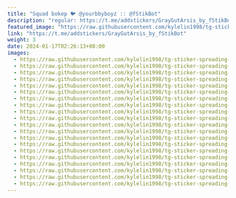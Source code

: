 ```yaml
---
title: "Squad bokep 🐦 @yourbbyboyz :: @fStikBot"
description: "regular: https://t.me/addstickers/GrayGutArsis_by_fStikBot"
featured_image: "https://raw.githubusercontent.com/kylelin1998/tg-sticker-spreading-worldwide-images/main/img/4a45cb2e-ee5b-4952-8728-2753f57ae721.jpg"
link: "https://t.me/addstickers/GrayGutArsis_by_fStikBot"
weight: 3
date: 2024-01-17T02:26:13+08:00
images:
  - https://raw.githubusercontent.com/kylelin1998/tg-sticker-spreading-worldwide-images/main/img/4a45cb2e-ee5b-4952-8728-2753f57ae721.jpg
  - https://raw.githubusercontent.com/kylelin1998/tg-sticker-spreading-worldwide-images/main/img/b84fa1cb-380e-4fb6-b4bd-d87ca96546fc.jpg
  - https://raw.githubusercontent.com/kylelin1998/tg-sticker-spreading-worldwide-images/main/img/00ba86da-f36f-461b-8e5a-77068e1e2ef0.jpg
  - https://raw.githubusercontent.com/kylelin1998/tg-sticker-spreading-worldwide-images/main/img/f886a6ac-4771-4376-a186-ac39c205c070.jpg
  - https://raw.githubusercontent.com/kylelin1998/tg-sticker-spreading-worldwide-images/main/img/5bc6e817-75f6-4265-8a91-015a29da0275.jpg
  - https://raw.githubusercontent.com/kylelin1998/tg-sticker-spreading-worldwide-images/main/img/0b71ea3e-081a-437e-829d-db5816563405.jpg
  - https://raw.githubusercontent.com/kylelin1998/tg-sticker-spreading-worldwide-images/main/img/9b81c558-211e-4957-b8ec-29b21c4c220a.jpg
  - https://raw.githubusercontent.com/kylelin1998/tg-sticker-spreading-worldwide-images/main/img/ca3222dc-cc2e-4f2b-9c16-ab6a1e66ef21.jpg
  - https://raw.githubusercontent.com/kylelin1998/tg-sticker-spreading-worldwide-images/main/img/4eda0593-0474-4c8f-b819-42f003c890ae.jpg
  - https://raw.githubusercontent.com/kylelin1998/tg-sticker-spreading-worldwide-images/main/img/7ff47afd-f6a2-442b-88f8-20edb8098a28.jpg
  - https://raw.githubusercontent.com/kylelin1998/tg-sticker-spreading-worldwide-images/main/img/2a2eea24-fbc8-4dce-b313-cae6861fecb9.jpg
  - https://raw.githubusercontent.com/kylelin1998/tg-sticker-spreading-worldwide-images/main/img/0df84bc6-5399-4614-bcd9-0d65665d27d6.jpg
  - https://raw.githubusercontent.com/kylelin1998/tg-sticker-spreading-worldwide-images/main/img/4263e631-1817-4c45-8591-de37a725c64b.jpg
  - https://raw.githubusercontent.com/kylelin1998/tg-sticker-spreading-worldwide-images/main/img/08418eb7-d3ca-4313-862b-c2448676fa39.jpg
  - https://raw.githubusercontent.com/kylelin1998/tg-sticker-spreading-worldwide-images/main/img/cf392ecc-ec62-4371-bd34-5ebdf0d0b4b1.jpg
  - https://raw.githubusercontent.com/kylelin1998/tg-sticker-spreading-worldwide-images/main/img/e4fb1f97-deea-4e5a-833f-26995a827e1a.jpg
  - https://raw.githubusercontent.com/kylelin1998/tg-sticker-spreading-worldwide-images/main/img/037c5399-3bd2-4414-80a6-3aed792a010f.jpg
  - https://raw.githubusercontent.com/kylelin1998/tg-sticker-spreading-worldwide-images/main/img/b68f5019-5de6-4b32-a37e-9c09556e0f43.jpg
  - https://raw.githubusercontent.com/kylelin1998/tg-sticker-spreading-worldwide-images/main/img/dfb6ccda-3459-483a-98c7-d33bfa4affcc.jpg
  - https://raw.githubusercontent.com/kylelin1998/tg-sticker-spreading-worldwide-images/main/img/47cd3981-568a-445a-82ff-64822bb79c7f.jpg
---
```

